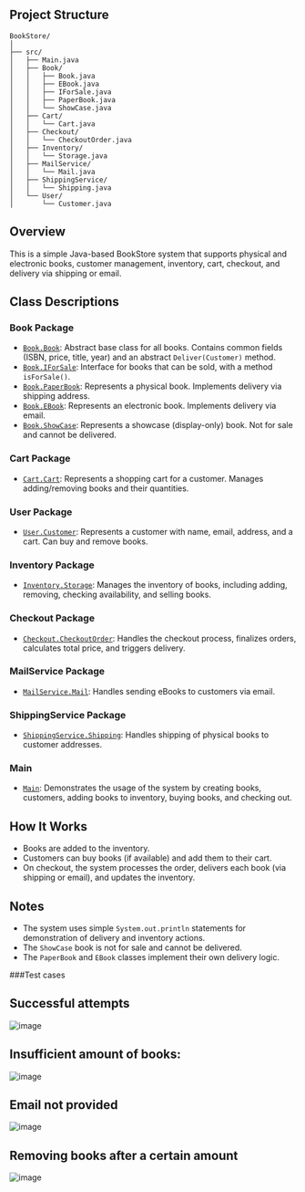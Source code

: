 ## Project Structure

```
BookStore/
│
├── src/
│   ├── Main.java
│   ├── Book/
│   │   ├── Book.java
│   │   ├── EBook.java
│   │   ├── IForSale.java
│   │   ├── PaperBook.java
│   │   └── ShowCase.java
│   ├── Cart/
│   │   └── Cart.java
│   ├── Checkout/
│   │   └── CheckoutOrder.java
│   ├── Inventory/
│   │   └── Storage.java
│   ├── MailService/
│   │   └── Mail.java
│   ├── ShippingService/
│   │   └── Shipping.java
│   └── User/
│       └── Customer.java
```

## Overview

This is a simple Java-based BookStore system that supports physical and electronic books, customer management, inventory, cart, checkout, and delivery via shipping or email.

## Class Descriptions

### Book Package

- [`Book.Book`](src/Book/Book.java): Abstract base class for all books. Contains common fields (ISBN, price, title, year) and an abstract `Deliver(Customer)` method.
- [`Book.IForSale`](src/Book/IForSale.java): Interface for books that can be sold, with a method `isForSale()`.
- [`Book.PaperBook`](src/Book/PaperBook.java): Represents a physical book. Implements delivery via shipping address.
- [`Book.EBook`](src/Book/EBook.java): Represents an electronic book. Implements delivery via email.
- [`Book.ShowCase`](src/Book/ShowCase.java): Represents a showcase (display-only) book. Not for sale and cannot be delivered.

### Cart Package

- [`Cart.Cart`](src/Cart/Cart.java): Represents a shopping cart for a customer. Manages adding/removing books and their quantities.

### User Package

- [`User.Customer`](src/User/Customer.java): Represents a customer with name, email, address, and a cart. Can buy and remove books.

### Inventory Package

- [`Inventory.Storage`](src/Inventory/Storage.java): Manages the inventory of books, including adding, removing, checking availability, and selling books.

### Checkout Package

- [`Checkout.CheckoutOrder`](src/Checkout/CheckoutOrder.java): Handles the checkout process, finalizes orders, calculates total price, and triggers delivery.

### MailService Package

- [`MailService.Mail`](src/MailService/Mail.java): Handles sending eBooks to customers via email.

### ShippingService Package

- [`ShippingService.Shipping`](src/ShippingService/Shipping.java): Handles shipping of physical books to customer addresses.

### Main

- [`Main`](src/Main.java): Demonstrates the usage of the system by creating books, customers, adding books to inventory, buying books, and checking out.

## How It Works

- Books are added to the inventory.
- Customers can buy books (if available) and add them to their cart.
- On checkout, the system processes the order, delivers each book (via shipping or email), and updates the inventory.

## Notes

- The system uses simple `System.out.println` statements for demonstration of delivery and inventory actions.
- The `ShowCase` book is not for sale and cannot be delivered.
- The `PaperBook` and `EBook` classes implement their own delivery logic.

###Test cases

## Successful attempts
![image](https://github.com/user-attachments/assets/a0de696f-adcb-43b1-bce1-09ad076b457e)

## Insufficient amount of books:
![image](https://github.com/user-attachments/assets/f38de6d1-c169-4d7e-b6f6-31e6ceb3e282)

## Email not provided
![image](https://github.com/user-attachments/assets/2524c74e-3450-4b7b-99cc-f3b3d8a7a166)

## Removing books after a certain amount
![image](https://github.com/user-attachments/assets/eb3e597a-7609-44aa-8d7e-6a3058aed701)



